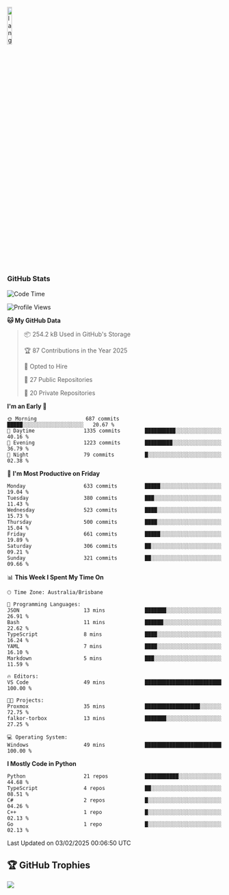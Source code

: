 <p align="left"><img width=15%" src="https://github.com/alansmathew/alansmathew/raw/master/lang.gif" alt="lang image here" /></p>

# <h3 align="left">GitHub Stats</h3>

<!--START_SECTION:waka-->
![Code Time](http://img.shields.io/badge/Code%20Time-556%20hrs%201%20min-blue)

![Profile Views](http://img.shields.io/badge/Profile%20Views-6-blue)

**🐱 My GitHub Data** 

> 📦 254.2 kB Used in GitHub's Storage 
 > 
> 🏆 87 Contributions in the Year 2025
 > 
> 💼 Opted to Hire
 > 
> 📜 27 Public Repositories 
 > 
> 🔑 20 Private Repositories 
 > 
**I'm an Early 🐤** 

```text
🌞 Morning                687 commits         █████░░░░░░░░░░░░░░░░░░░░   20.67 % 
🌆 Daytime                1335 commits        ██████████░░░░░░░░░░░░░░░   40.16 % 
🌃 Evening                1223 commits        █████████░░░░░░░░░░░░░░░░   36.79 % 
🌙 Night                  79 commits          █░░░░░░░░░░░░░░░░░░░░░░░░   02.38 % 
```
📅 **I'm Most Productive on Friday** 

```text
Monday                   633 commits         █████░░░░░░░░░░░░░░░░░░░░   19.04 % 
Tuesday                  380 commits         ███░░░░░░░░░░░░░░░░░░░░░░   11.43 % 
Wednesday                523 commits         ████░░░░░░░░░░░░░░░░░░░░░   15.73 % 
Thursday                 500 commits         ████░░░░░░░░░░░░░░░░░░░░░   15.04 % 
Friday                   661 commits         █████░░░░░░░░░░░░░░░░░░░░   19.89 % 
Saturday                 306 commits         ██░░░░░░░░░░░░░░░░░░░░░░░   09.21 % 
Sunday                   321 commits         ██░░░░░░░░░░░░░░░░░░░░░░░   09.66 % 
```


📊 **This Week I Spent My Time On** 

```text
🕑︎ Time Zone: Australia/Brisbane

💬 Programming Languages: 
JSON                     13 mins             ███████░░░░░░░░░░░░░░░░░░   26.91 % 
Bash                     11 mins             ██████░░░░░░░░░░░░░░░░░░░   22.62 % 
TypeScript               8 mins              ████░░░░░░░░░░░░░░░░░░░░░   16.24 % 
YAML                     7 mins              ████░░░░░░░░░░░░░░░░░░░░░   16.10 % 
Markdown                 5 mins              ███░░░░░░░░░░░░░░░░░░░░░░   11.59 % 

🔥 Editors: 
VS Code                  49 mins             █████████████████████████   100.00 % 

🐱‍💻 Projects: 
Proxmox                  35 mins             ██████████████████░░░░░░░   72.75 % 
falkor-torbox            13 mins             ███████░░░░░░░░░░░░░░░░░░   27.25 % 

💻 Operating System: 
Windows                  49 mins             █████████████████████████   100.00 % 
```

**I Mostly Code in Python** 

```text
Python                   21 repos            ███████████░░░░░░░░░░░░░░   44.68 % 
TypeScript               4 repos             ██░░░░░░░░░░░░░░░░░░░░░░░   08.51 % 
C#                       2 repos             █░░░░░░░░░░░░░░░░░░░░░░░░   04.26 % 
C++                      1 repo              █░░░░░░░░░░░░░░░░░░░░░░░░   02.13 % 
Go                       1 repo              █░░░░░░░░░░░░░░░░░░░░░░░░   02.13 % 
```




 Last Updated on 03/02/2025 00:06:50 UTC
<!--END_SECTION:waka-->

## 🏆 GitHub Trophies

![](https://github-profile-trophy.vercel.app/?username=samh06&theme=discord&no-frame=true&no-bg=false&margin-w=4)
